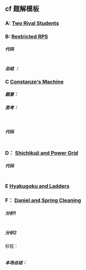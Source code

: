##  cf 题解模板

### A:                    [Two Rival Students](http://codeforces.com/contest/1257/problem/A)            







### B:                    [Restricted RPS](http://codeforces.com/contest/1245/problem/B)            



##### 代码

```c++

```

##### 总结 ：



### C                     [Constanze's Machine](http://codeforces.com/contest/1245/problem/C)            



##### 题意：

 

##### 思考：

 

```c++
 
```

#####  代码

```c++

```



### D：                    [Shichikuji and Power Grid](https://codeforces.com/contest/1245/problem/D)            

  

##### 代码

```c++

```



### E                        [Hyakugoku and Ladders](https://codeforces.com/contest/1245/problem/E)            



### F：                    [Daniel and Spring Cleaning](https://codeforces.com/contest/1245/problem/F)             

##### 分析1



```c++

```



##### 分析2 

 标程：

```c++

```





##### 本场总结：